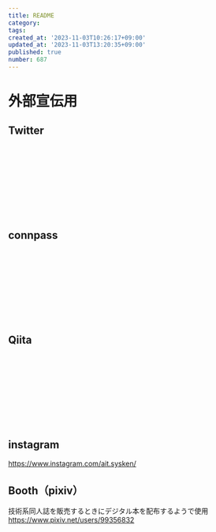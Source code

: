 ```yaml
---
title: README
category:
tags:
created_at: '2023-11-03T10:26:17+09:00'
updated_at: '2023-11-03T13:20:35+09:00'
published: true
number: 687
---
```


# 外部宣伝用

## Twitter
<div class="iframely-embed"><div class="iframely-responsive" style="height: 140px; padding-bottom: 0;"><a href="https://twitter.com/set_official" data-iframely-url="//iframely.net/i1HnTzU?card=small"></a></div></div><script async src="//iframely.net/embed.js"></script>

## connpass

<div class="iframely-embed"><div class="iframely-responsive" style="height: 140px; padding-bottom: 0;"><a href="https://sysken.connpass.com/" data-iframely-url="//iframely.net/i1HnTzU?card=small"></a></div></div><script async src="//iframely.net/embed.js"></script>


## Qiita

<div class="iframely-embed"><div class="iframely-responsive" style="height: 140px; padding-bottom: 0;"><a href="https://qiita.com/organizations/sysken" data-iframely-url="//iframely.net/GYngdG3?card=small"></a></div></div><script async src="//iframely.net/embed.js"></script>


## instagram

https://www.instagram.com/ait.sysken/


## Booth（pixiv）

技術系同人誌を販売するときにデジタル本を配布するようで使用
https://www.pixiv.net/users/99356832

